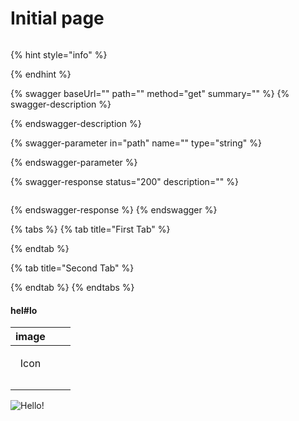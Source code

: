 # Initial page

```
```

{% hint style="info" %}

{% endhint %}

{% swagger baseUrl="" path="" method="get" summary="" %}
{% swagger-description %}

{% endswagger-description %}

{% swagger-parameter in="path" name="" type="string" %}

{% endswagger-parameter %}

{% swagger-response status="200" description="" %}
```
```
{% endswagger-response %}
{% endswagger %}

{% tabs %}
{% tab title="First Tab" %}

{% endtab %}

{% tab title="Second Tab" %}

{% endtab %}
{% endtabs %}

#### hel#lo

|                                                                                                                 image                                                                                                                |   |   |
| :----------------------------------------------------------------------------------------------------------------------------------------------------------------------------------------------------------------------------------: | - | - |
| <p><img src="https://images.unsplash.com/photo-1655439923051-16033f4ff2f5?crop=entropy&#x26;cs=tinysrgb&#x26;fm=jpg&#x26;ixid=MnwxOTcwMjR8MHwxfHJhbmRvbXx8fHx8fHx8fDE2NTcyNjgyMDU&#x26;ixlib=rb-1.2.1&#x26;q=80" alt=""><br>Icon</p> |   |   |
|                                                                                                                                                                                                                                      |   |   |
|                                                                                                                                                                                                                                      |   |   |

![Hello!](https://images.unsplash.com/photo-1655439923051-16033f4ff2f5?crop=entropy\&cs=tinysrgb\&fm=jpg\&ixid=MnwxOTcwMjR8MHwxfHJhbmRvbXx8fHx8fHx8fDE2NTcyNjgyMDU\&ixlib=rb-1.2.1\&q=80)
